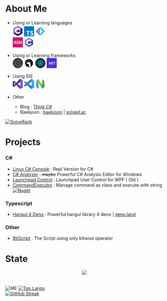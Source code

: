 # About Me

- Using or Learning languages<br>
<img src="/lang/csharp.png" width="32"> <img src="/lang/typescript.png" width="32"> <img src="/lang/fsharp.png" width="32"><br>
<img src="/lang/assembly.png" width="32"> <img src="/lang/c.png" width="32">

- Using or Learning frameworks<br>
<img src="/framework/electron.png" width="32"> <img src="/framework/deno.png" width="32"> <img src="/framework/react.png" width="32"> <img src="/framework/dotnet.png" width="32">

- Using IDE<br>
<img src="/ide/vs.png" width="32"> <img src="/ide/vsc.png" width="32"> <img src="/ide/neovim.png" width="32">

- Other
  - Blog : [Think C#](https://thinkcs.tistory.com) <br>
  - Baekjoon : [baekjoon](https://www.acmicpc.net/user/lukince) | [solved.ac](https://solved.ac/profile/lukince)

[![SolveRank](https://github-readme-solvedac-hyp3rflow.vercel.app/api/?handle=lukince)](https://solved.ac/profile/lukince)

# Projects

### C#
- [Linux C# Console](https://github.com/Lukince/Linux-CS-Console) : Repl Version for C#
- [C# Analyzer](https://github.com/Lukince/CSharp-Analyzer) : ~~maybe~~ Powerful C# Analysis Editor for Windows
- [Launchpad Control](https://github.com/Lukince/LaunchpadControl) : Launchpad User Control for WPF ( Old )
- [CommandExecutor](https://github.com/Lukince/CommandExecutor) : Manage command as class and execute with string [![Nuget](https://img.shields.io/nuget/v/CommandExecutor)](https://nuget.org/packages/CommandExecutor)

### Typescript
- [Hangul 4 Deno](https://github.com/Lukince/Hangul4deno) : Powerful hangul library 4 deno | [deno.land](https://deno.land/x/hangul)

### Other
- [BitScript](https://github.com/Lukince/BitScript) : The Script using only bitwise operator

# State

<p align="center">
  <img src="https://github-profile-trophy.vercel.app/?username=lukince&theme=darkhub&row=1&no-frame=true&no-bg=true">
</p>

<br>![ME](https://github-readme-stats.vercel.app/api?username=lukince&show_icons=true&theme=radical&count_private=true)
[![Top Langs](https://github-readme-stats.vercel.app/api/top-langs/?username=lukince&layout=compact&theme=radical)](https://github.com/anuraghazra/github-readme-stats)
<br>[![GitHub Streak](http://github-readme-streak-stats.herokuapp.com?user=Lukince&theme=dark)](https://git.io/streak-stats)
